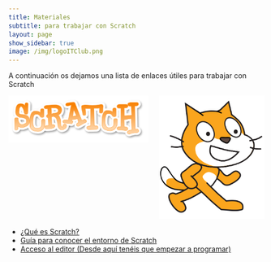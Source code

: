 ```yaml
---
title: Materiales
subtitle: para trabajar con Scratch
layout: page
show_sidebar: true
image: /img/logoITClub.png
---
```


A continuación os dejamos una lista de enlaces útiles para trabajar con Scratch

<div class="columns">
    <div class="column">
        <img src="/img/ScratchLogo.png" />
    </div>
    <div class="column">
        <img src="/img/ScratchCat.png" />
    </div>
</div>

- <a href="https://scratch.mit.edu/parents/" target="_blank">¿Qué es Scratch?</a>
- <a href="/docs/workshops/1911/Guía-para-conocer-sobre-el-entorno-de-Scratch-3.pdf" target="_blank">Guía para conocer el entorno de Scratch</a>
- <a href="https://scratch.mit.edu/projects/editor/" target="_blank">Acceso al editor (Desde aquí tenéis que empezar a programar)</a>
